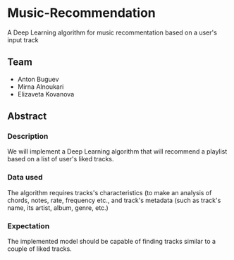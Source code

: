 # Music-Recommendation
A Deep Learning algorithm for music recommentation based on a user's input track

## Team
* Anton Buguev
* Mirna Alnoukari
* Elizaveta Kovanova

## Abstract
### Description
We will implement a Deep Learning algorithm that will recommend a playlist based on a list of user's liked tracks.
### Data used
The algorithm requires tracks's characteristics (to make an analysis of chords, notes, rate, frequency etc., and track's metadata (such as track's name, its artist, album, genre, etc.)
### Expectation
The implemented model should be capable of finding tracks similar to a couple of liked tracks.

